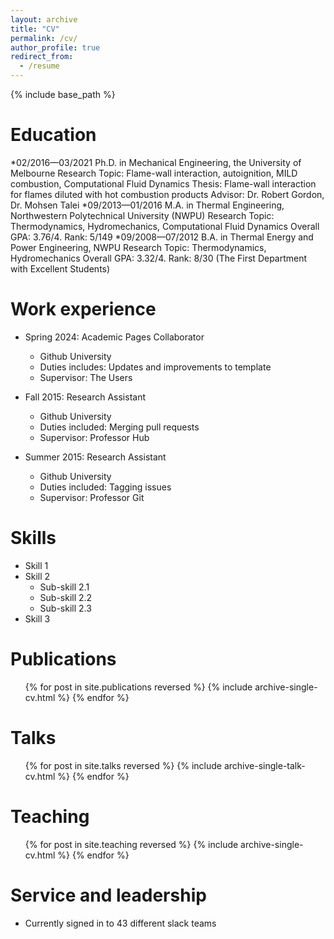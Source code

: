 ```yaml
---
layout: archive
title: "CV"
permalink: /cv/
author_profile: true
redirect_from:
  - /resume
---
```


{% include base_path %}

Education
======
*02/2016—03/2021	Ph.D. in Mechanical Engineering, the University of Melbourne 
Research Topic: Flame-wall interaction, autoignition, MILD combustion, Computational Fluid Dynamics
Thesis: Flame-wall interaction for flames diluted with hot combustion products
Advisor: Dr. Robert Gordon, Dr. Mohsen Talei
*09/2013—01/2016	M.A. in Thermal Engineering, Northwestern Polytechnical University (NWPU)
Research Topic: Thermodynamics, Hydromechanics, Computational Fluid Dynamics
		Overall GPA: 3.76/4. Rank: 5/149
*09/2008—07/2012	B.A. in Thermal Energy and Power Engineering, NWPU
		Research Topic: Thermodynamics, Hydromechanics
			Overall GPA: 3.32/4. Rank: 8/30 (The First Department with Excellent Students)

Work experience
======
* Spring 2024: Academic Pages Collaborator
  * Github University
  * Duties includes: Updates and improvements to template
  * Supervisor: The Users

* Fall 2015: Research Assistant
  * Github University
  * Duties included: Merging pull requests
  * Supervisor: Professor Hub

* Summer 2015: Research Assistant
  * Github University
  * Duties included: Tagging issues
  * Supervisor: Professor Git
  
Skills
======
* Skill 1
* Skill 2
  * Sub-skill 2.1
  * Sub-skill 2.2
  * Sub-skill 2.3
* Skill 3

Publications
======
  <ul>{% for post in site.publications reversed %}
    {% include archive-single-cv.html %}
  {% endfor %}</ul>
  
Talks
======
  <ul>{% for post in site.talks reversed %}
    {% include archive-single-talk-cv.html  %}
  {% endfor %}</ul>
  
Teaching
======
  <ul>{% for post in site.teaching reversed %}
    {% include archive-single-cv.html %}
  {% endfor %}</ul>
  
Service and leadership
======
* Currently signed in to 43 different slack teams
